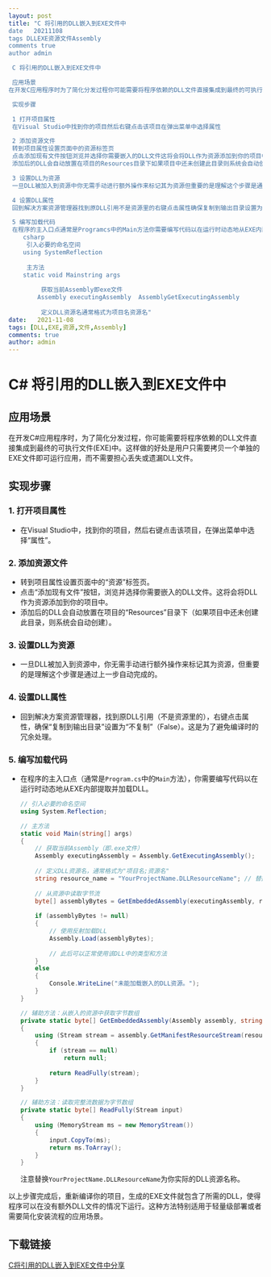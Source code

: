 ```yaml
---
layout: post
title: "C 将引用的DLL嵌入到EXE文件中
date   20211108
tags DLLEXE资源文件Assembly
comments true
author admin

 C 将引用的DLL嵌入到EXE文件中

 应用场景
在开发C应用程序时为了简化分发过程你可能需要将程序依赖的DLL文件直接集成到最终的可执行文件EXE中这样做的好处是用户只需要拷贝一个单独的EXE文件即可运行应用而不需要担心丢失或遗漏DLL文件

 实现步骤

 1 打开项目属性
 在Visual Studio中找到你的项目然后右键点击该项目在弹出菜单中选择属性

 2 添加资源文件
 转到项目属性设置页面中的资源标签页
 点击添加现有文件按钮浏览并选择你需要嵌入的DLL文件这将会将DLL作为资源添加到你的项目中
 添加后的DLL会自动放置在项目的Resources目录下如果项目中还未创建此目录则系统会自动创建

 3 设置DLL为资源
 一旦DLL被加入到资源中你无需手动进行额外操作来标记其为资源但重要的是理解这个步骤是通过上一步自动完成的

 4 设置DLL属性
 回到解决方案资源管理器找到原DLL引用不是资源里的右键点击属性确保复制到输出目录设置为不复制False这是为了避免编译时的冗余处理

 5 编写加载代码
 在程序的主入口点通常是Programcs中的Main方法你需要编写代码以在运行时动态地从EXE内部提取并加载DLL
    csharp
     引入必要的命名空间
    using SystemReflection
    
     主方法
    static void Mainstring args
    
         获取当前Assembly即exe文件
        Assembly executingAssembly  AssemblyGetExecutingAssembly
        
         定义DLL资源名通常格式为项目名资源名"
date:   2021-11-08
tags: [DLL,EXE,资源,文件,Assembly]
comments: true
author: admin
---
```

# C# 将引用的DLL嵌入到EXE文件中

## 应用场景
在开发C#应用程序时，为了简化分发过程，你可能需要将程序依赖的DLL文件直接集成到最终的可执行文件(EXE)中。这样做的好处是用户只需要拷贝一个单独的EXE文件即可运行应用，而不需要担心丢失或遗漏DLL文件。

## 实现步骤

### 1. 打开项目属性
- 在Visual Studio中，找到你的项目，然后右键点击该项目，在弹出菜单中选择“属性”。

### 2. 添加资源文件
- 转到项目属性设置页面中的“资源”标签页。
- 点击“添加现有文件”按钮，浏览并选择你需要嵌入的DLL文件。这将会将DLL作为资源添加到你的项目中。
- 添加后的DLL会自动放置在项目的“Resources”目录下（如果项目中还未创建此目录，则系统会自动创建）。

### 3. 设置DLL为资源
- 一旦DLL被加入到资源中，你无需手动进行额外操作来标记其为资源，但重要的是理解这个步骤是通过上一步自动完成的。

### 4. 设置DLL属性
- 回到解决方案资源管理器，找到原DLL引用（不是资源里的），右键点击属性，确保“复制到输出目录”设置为“不复制”（False）。这是为了避免编译时的冗余处理。

### 5. 编写加载代码
- 在程序的主入口点（通常是`Program.cs`中的`Main`方法），你需要编写代码以在运行时动态地从EXE内部提取并加载DLL。
    ```csharp
    // 引入必要的命名空间
    using System.Reflection;
    
    // 主方法
    static void Main(string[] args)
    {
        // 获取当前Assembly（即.exe文件）
        Assembly executingAssembly = Assembly.GetExecutingAssembly();
        
        // 定义DLL资源名，通常格式为"项目名;资源名"
        string resource_name = "YourProjectName.DLLResourceName"; // 替换为实际资源名称
        
        // 从资源中读取字节流
        byte[] assemblyBytes = GetEmbeddedAssembly(executingAssembly, resource_name);
        
        if (assemblyBytes != null)
        {
            // 使用反射加载DLL
            Assembly.Load(assemblyBytes);
            
            // 此后可以正常使用该DLL中的类型和方法
        }
        else
        {
            Console.WriteLine("未能加载嵌入的DLL资源。");
        }
    }
    
    // 辅助方法：从嵌入的资源中获取字节数组
    private static byte[] GetEmbeddedAssembly(Assembly assembly, string resourceName)
    {
        using (Stream stream = assembly.GetManifestResourceStream(resourceName))
        {
            if (stream == null)
                return null;
            
            return ReadFully(stream);
        }
    }
    
    // 辅助方法：读取完整流数据为字节数组
    private static byte[] ReadFully(Stream input)
    {
        using (MemoryStream ms = new MemoryStream())
        {
            input.CopyTo(ms);
            return ms.ToArray();
        }
    }
    ```
    注意替换`YourProjectName.DLLResourceName`为你实际的DLL资源名称。

以上步骤完成后，重新编译你的项目，生成的EXE文件就包含了所需的DLL，使得程序可以在没有额外DLL文件的情况下运行。这种方法特别适用于轻量级部署或者需要简化安装流程的应用场景。

## 下载链接

[C将引用的DLL嵌入到EXE文件中分享](https://pan.quark.cn/s/05ea824671c4)
